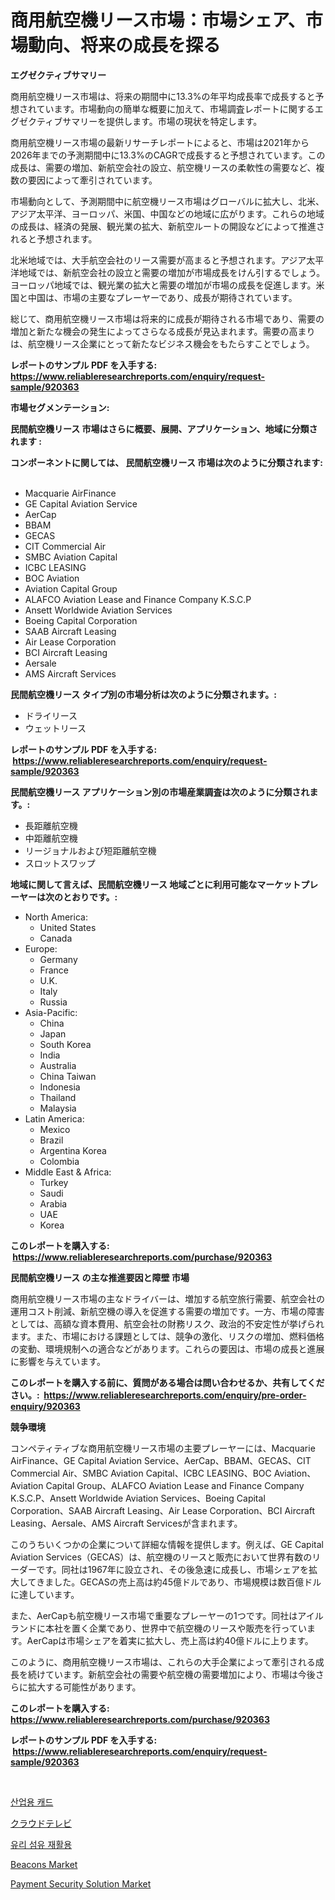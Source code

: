 <p><h1>商用航空機リース市場：市場シェア、市場動向、将来の成長を探る</h1></p><p><strong>エグゼクティブサマリー</strong></p>
<p><p>商用航空機リース市場は、将来の期間中に13.3%の年平均成長率で成長すると予想されています。市場動向の簡単な概要に加えて、市場調査レポートに関するエグゼクティブサマリーを提供します。市場の現状を特定します。</p><p>商用航空機リース市場の最新リサーチレポートによると、市場は2021年から2026年までの予測期間中に13.3%のCAGRで成長すると予想されています。この成長は、需要の増加、新航空会社の設立、航空機リースの柔軟性の需要など、複数の要因によって牽引されています。</p><p>市場動向として、予測期間中に航空機リース市場はグローバルに拡大し、北米、アジア太平洋、ヨーロッパ、米国、中国などの地域に広がります。これらの地域の成長は、経済の発展、観光業の拡大、新航空ルートの開設などによって推進されると予想されます。</p><p>北米地域では、大手航空会社のリース需要が高まると予想されます。アジア太平洋地域では、新航空会社の設立と需要の増加が市場成長をけん引するでしょう。ヨーロッパ地域では、観光業の拡大と需要の増加が市場の成長を促進します。米国と中国は、市場の主要なプレーヤーであり、成長が期待されています。</p><p>総じて、商用航空機リース市場は将来的に成長が期待される市場であり、需要の増加と新たな機会の発生によってさらなる成長が見込まれます。需要の高まりは、航空機リース企業にとって新たなビジネス機会をもたらすことでしょう。</p></p>
<p><strong>レポートのサンプル PDF を入手する: <a href="https://www.reliableresearchreports.com/enquiry/request-sample/920363">https://www.reliableresearchreports.com/enquiry/request-sample/920363</a></strong></p>
<p><strong>市場セグメンテーション:</strong></p>
<p><strong> 民間航空機リース 市場はさらに概要、展開、アプリケーション、地域に分類されます :</strong></p>
<p><strong>コンポーネントに関しては、 民間航空機リース 市場は次のように分類されます: &nbsp;</strong></p>
<p><ul><li>Macquarie AirFinance</li><li>GE Capital Aviation Service</li><li>AerCap</li><li>BBAM</li><li>GECAS</li><li>CIT Commercial Air</li><li>SMBC Aviation Capital</li><li>ICBC LEASING</li><li>BOC Aviation</li><li>Aviation Capital Group</li><li>ALAFCO Aviation Lease and Finance Company K.S.C.P</li><li>Ansett Worldwide Aviation Services</li><li>Boeing Capital Corporation</li><li>SAAB Aircraft Leasing</li><li>Air Lease Corporation</li><li>BCI Aircraft Leasing</li><li>Aersale</li><li>AMS Aircraft Services</li></ul></p>
<p><strong> 民間航空機リース タイプ別の市場分析は次のように分類されます。:</strong></p>
<p><ul><li>ドライリース</li><li>ウェットリース</li></ul></p>
<p><strong>レポートのサンプル PDF を入手する: &nbsp;<a href="https://www.reliableresearchreports.com/enquiry/request-sample/920363">https://www.reliableresearchreports.com/enquiry/request-sample/920363</a></strong></p>
<p><strong> 民間航空機リース アプリケーション別の市場産業調査は次のように分類されます。:</strong></p>
<p><ul><li>長距離航空機</li><li>中距離航空機</li><li>リージョナルおよび短距離航空機</li><li>スロットスワップ</li></ul></p>
<p><strong>地域に関して言えば、民間航空機リース 地域ごとに利用可能なマーケットプレーヤーは次のとおりです。:</strong></p>
<p><ul>
    <li>
        North America:
        <ul>
            <li>United States</li>
            <li>Canada</li>
        </ul>
    </li>
    <li>
        Europe:
        <ul>
            <li>Germany</li>
            <li>France</li>
            <li>U.K.</li>
            <li>Italy</li>
            <li>Russia</li>
        </ul>
    </li>
    <li>
        Asia-Pacific:
        <ul>
            <li>China</li>
            <li>Japan</li>
            <li>South Korea</li>
            <li>India</li>
            <li>Australia</li>
            <li>China Taiwan</li>
            <li>Indonesia</li>
            <li>Thailand</li>
            <li>Malaysia</li>
        </ul>
    </li>
    <li>
        Latin America:
        <ul>
            <li>Mexico</li>
            <li>Brazil</li>
            <li>Argentina Korea</li>
            <li>Colombia</li>
        </ul>
    </li>
    <li>
        Middle East & Africa:
        <ul>
            <li>Turkey</li>
            <li>Saudi</li>
            <li>Arabia</li>
            <li>UAE</li>
            <li>Korea</li>
        </ul>
    </li>
    </ul></p>
<p><strong>このレポートを購入する: &nbsp;<a href="https://www.reliableresearchreports.com/purchase/920363">https://www.reliableresearchreports.com/purchase/920363</a></strong></p>
<p><strong>民間航空機リース の主な推進要因と障壁 市場</strong></p>
<p><p>商用航空機リース市場の主なドライバーは、増加する航空旅行需要、航空会社の運用コスト削減、新航空機の導入を促進する需要の増加です。一方、市場の障害としては、高額な資本費用、航空会社の財務リスク、政治的不安定性が挙げられます。また、市場における課題としては、競争の激化、リスクの増加、燃料価格の変動、環境規制への適合などがあります。これらの要因は、市場の成長と進展に影響を与えています。</p></p>
<p><strong>このレポートを購入する前に、質問がある場合は問い合わせるか、共有してください。:&nbsp; <a href="https://www.reliableresearchreports.com/enquiry/pre-order-enquiry/920363">https://www.reliableresearchreports.com/enquiry/pre-order-enquiry/920363</a></strong></p>
<p><strong>競争環境</strong></p>
<p><p>コンペティティブな商用航空機リース市場の主要プレーヤーには、Macquarie AirFinance、GE Capital Aviation Service、AerCap、BBAM、GECAS、CIT Commercial Air、SMBC Aviation Capital、ICBC LEASING、BOC Aviation、Aviation Capital Group、ALAFCO Aviation Lease and Finance Company K.S.C.P、Ansett Worldwide Aviation Services、Boeing Capital Corporation、SAAB Aircraft Leasing、Air Lease Corporation、BCI Aircraft Leasing、Aersale、AMS Aircraft Servicesが含まれます。</p><p>このうちいくつかの企業について詳細な情報を提供します。例えば、GE Capital Aviation Services（GECAS）は、航空機のリースと販売において世界有数のリーダーです。同社は1967年に設立され、その後急速に成長し、市場シェアを拡大してきました。GECASの売上高は約45億ドルであり、市場規模は数百億ドルに達しています。</p><p>また、AerCapも航空機リース市場で重要なプレーヤーの1つです。同社はアイルランドに本社を置く企業であり、世界中で航空機のリースや販売を行っています。AerCapは市場シェアを着実に拡大し、売上高は約40億ドルに上ります。</p><p>このように、商用航空機リース市場は、これらの大手企業によって牽引される成長を続けています。新航空会社の需要や航空機の需要増加により、市場は今後さらに拡大する可能性があります。</p></p>
<p><strong>このレポートを購入する: &nbsp; <a href="https://www.reliableresearchreports.com/purchase/920363">https://www.reliableresearchreports.com/purchase/920363</a></strong></p>
<p><strong>レポートのサンプル PDF を入手する: &nbsp;<a href="https://www.reliableresearchreports.com/enquiry/request-sample/920363">https://www.reliableresearchreports.com/enquiry/request-sample/920363</a></strong><strong></strong></p>
<p>&nbsp;</p>
<p><p><a href="https://github.com/lzrvbyqzftro57/Market-Research-Report-List-1/blob/main/3860438183164.md">산업용 캐드</a></p><p><a href="https://github.com/oqxogxyvqe90775/Market-Research-Report-List-1/blob/main/8933424183110.md">クラウドテレビ</a></p><p><a href="https://github.com/vs019sa3m8x/Market-Research-Report-List-1/blob/main/7769341183165.md">유리 섬유 재활용</a></p><p><a href="https://issuu.com/reportprime-2/docs/beacons-market-size-2030.pptx">Beacons Market</a></p><p><a href="https://issuu.com/reportprime-2/docs/payment-security-solution-market-size-2030.pptx">Payment Security Solution Market</a></p></p>